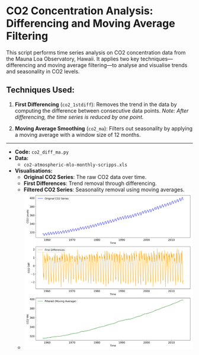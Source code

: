 # CO2 Concentration Analysis: Differencing and Moving Average Filtering

This script performs time series analysis on CO2 concentration data from the 
Mauna Loa Observatory, Hawaii. It applies two key techniques—differencing and 
moving average filtering—to analyse and visualise trends and seasonality in CO2 levels.

## Techniques Used:
1. **First Differencing** (`co2_1stdiff`): 
   Removes the trend in the data by computing the difference between consecutive data points. 
   *Note: After differencing, the time series is reduced by one point.*
   
2. **Moving Average Smoothing** (`co2_ma`): 
   Filters out seasonality by applying a moving average with a window size of 12 months.

---
- **Code:** `co2_diff_ma.py`
- **Data:** 
    - `co2-atmospheric-mlo-monthly-scripps.xls`
- **Visualisations:**
    - **Original CO2 Series**: The raw CO2 data over time.
    - **First Differences**: Trend removal through differencing.
    - **Filtered CO2 Series**: Seasonality removal using moving averages.
    - ![CO2 Concentration Analysis](co2_emission_diff_ma.jpg)


